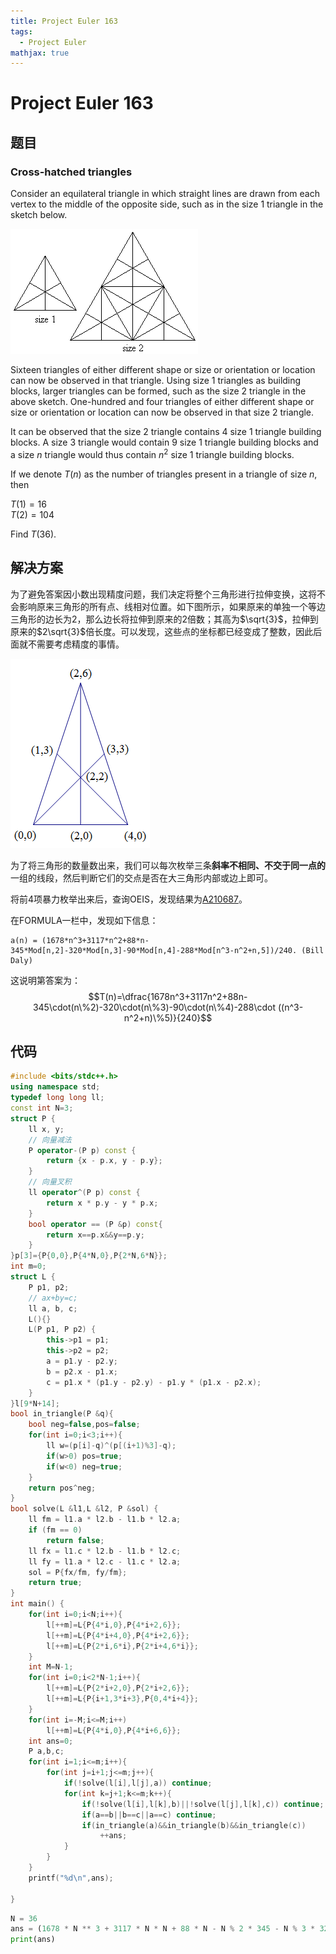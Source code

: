 ```yaml
---
title: Project Euler 163
tags:
  - Project Euler
mathjax: true
---
```

<escape><!-- more --></escape>
    
# Project Euler 163
## 题目
### Cross-hatched triangles
Consider an equilateral triangle in which straight lines are drawn from each vertex to the middle of the opposite side, such as in the size $1$ triangle in the sketch below.

![](../images/p163.gif)

Sixteen triangles of either different shape or size or orientation or location can now be observed in that triangle. Using size $1$ triangles as building blocks, larger triangles can be formed, such as the size $2$ triangle in the above sketch. One-hundred and four triangles of either different shape or size or orientation or location can now be observed in that size $2$ triangle.

It can be observed that the size $2$ triangle contains $4$ size $1$ triangle building blocks. A size $3$ triangle would contain $9$ size $1$ triangle building blocks and a size $n$ triangle would thus contain $n^2$ size $1$ triangle building blocks.

If we denote $T(n)$ as the number of triangles present in a triangle of size $n$, then

$T(1) = 16$<br>
$T(2) = 104$

Find $T(36)$.


## 解决方案

为了避免答案因小数出现精度问题，我们决定将整个三角形进行拉伸变换，这将不会影响原来三角形的所有点、线相对位置。如下图所示，如果原来的单独一个等边三角形的边长为$2$，那么边长将拉伸到原来的$2$倍数；其高为$\sqrt{3}$，拉伸到原来的$2\sqrt{3}$倍长度。可以发现，这些点的坐标都已经变成了整数，因此后面就不需要考虑精度的事情。

![](../images/p163-1.png)

为了将三角形的数量数出来，我们可以每次枚举三条**斜率不相同、不交于同一点的**一组的线段，然后判断它们的交点是否在大三角形内部或边上即可。

将前$4$项暴力枚举出来后，查询OEIS，发现结果为[A210687](https://oeis.org/A210687)。

在FORMULA一栏中，发现如下信息：

```
a(n) = (1678*n^3+3117*n^2+88*n-345*Mod[n,2]-320*Mod[n,3]-90*Mod[n,4]-288*Mod[n^3-n^2+n,5])/240. (Bill Daly)
```

这说明第答案为：
$$T(n)=\dfrac{1678n^3+3117n^2+88n-345\cdot(n\%2)-320\cdot(n\%3)-90\cdot(n\%4)-288\cdot ((n^3-n^2+n)\%5)}{240}$$

## 代码


```C++
#include <bits/stdc++.h>
using namespace std;
typedef long long ll;
const int N=3;
struct P {
    ll x, y;
    // 向量减法
    P operator-(P p) const {
        return {x - p.x, y - p.y};
    }
    // 向量叉积
    ll operator^(P p) const {
        return x * p.y - y * p.x;
    }
    bool operator == (P &p) const{
        return x==p.x&&y==p.y;
    }
}p[3]={P{0,0},P{4*N,0},P{2*N,6*N}};
int m=0;
struct L {
    P p1, p2;
    // ax+by=c;
    ll a, b, c;
    L(){}
    L(P p1, P p2) {
        this->p1 = p1;
        this->p2 = p2;
        a = p1.y - p2.y;
        b = p2.x - p1.x;
        c = p1.x * (p1.y - p2.y) - p1.y * (p1.x - p2.x);
    }
}l[9*N+14];
bool in_triangle(P &q){
    bool neg=false,pos=false;
    for(int i=0;i<3;i++){
        ll w=(p[i]-q)^(p[(i+1)%3]-q);
        if(w>0) pos=true;
        if(w<0) neg=true;
    }
    return pos^neg;
}
bool solve(L &l1,L &l2, P &sol) {
    ll fm = l1.a * l2.b - l1.b * l2.a;
    if (fm == 0)
        return false;
    ll fx = l1.c * l2.b - l1.b * l2.c;
    ll fy = l1.a * l2.c - l1.c * l2.a;
    sol = P{fx/fm, fy/fm};
    return true;
}
int main() {
    for(int i=0;i<N;i++){
        l[++m]=L{P{4*i,0},P{4*i+2,6}};
        l[++m]=L{P{4*i+4,0},P{4*i+2,6}};
        l[++m]=L{P{2*i,6*i},P{2*i+4,6*i}};
    }
    int M=N-1;
    for(int i=0;i<2*N-1;i++){
        l[++m]=L{P{2*i+2,0},P{2*i+2,6}};
        l[++m]=L{P{i+1,3*i+3},P{0,4*i+4}};
    }
    for(int i=-M;i<=M;i++)
        l[++m]=L{P{4*i,0},P{4*i+6,6}};
    int ans=0;
    P a,b,c;
    for(int i=1;i<=m;i++){
        for(int j=i+1;j<=m;j++){
            if(!solve(l[i],l[j],a)) continue;
            for(int k=j+1;k<=m;k++){
                if(!solve(l[i],l[k],b)||!solve(l[j],l[k],c)) continue;
                if(a==b||b==c||a==c) continue;
                if(in_triangle(a)&&in_triangle(b)&&in_triangle(c))
                    ++ans;
            }
        }
    }
    printf("%d\n",ans);

}

```

```py
N = 36
ans = (1678 * N ** 3 + 3117 * N * N + 88 * N - N % 2 * 345 - N % 3 * 320 - N % 4 * 90 - (N ** 3 - N * N + N) % 5 * 288) // 240
print(ans)

```